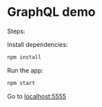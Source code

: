 # GraphQL demo

Steps:

Install dependencies:

```bash
npm install
```

Run the app:

```bash
npm start
```

Go to <a href="http://localhost:5555">localhost:5555</a>
